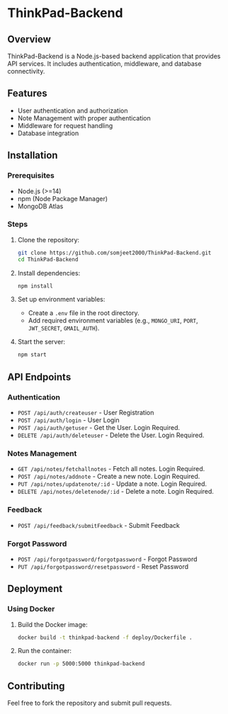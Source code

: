 # ThinkPad-Backend

## Overview

ThinkPad-Backend is a Node.js-based backend application that provides API services. It includes authentication, middleware, and database connectivity.

## Features

- User authentication and authorization
- Note Management with proper authentication
- Middleware for request handling
- Database integration

## Installation

### Prerequisites

- Node.js (>=14)
- npm (Node Package Manager)
- MongoDB Atlas

### Steps

1. Clone the repository:
   ```sh
   git clone https://github.com/somjeet2000/ThinkPad-Backend.git
   cd ThinkPad-Backend
   ```
2. Install dependencies:
   ```sh
   npm install
   ```
3. Set up environment variables:

   - Create a `.env` file in the root directory.
   - Add required environment variables (e.g., `MONGO_URI`, `PORT`, `JWT_SECRET`, `GMAIL_AUTH`).

4. Start the server:
   ```sh
   npm start
   ```

## API Endpoints

### Authentication

- `POST /api/auth/createuser` - User Registration
- `POST /api/auth/login` - User Login
- `POST /api/auth/getuser` - Get the User. Login Required.
- `DELETE /api/auth/deleteuser` - Delete the User. Login Required.

### Notes Management

- `GET /api/notes/fetchallnotes` - Fetch all notes. Login Required.
- `POST /api/notes/addnote` - Create a new note. Login Required.
- `PUT /api/notes/updatenote/:id` - Update a note. Login Required.
- `DELETE /api/notes/deletenode/:id` - Delete a note. Login Required.

### Feedback

- `POST /api/feedback/submitFeedback` - Submit Feedback

### Forgot Password

- `POST /api/forgotpassword/forgotpassword` - Forgot Password
- `PUT /api/forgotpassword/resetpassword` - Reset Password

## Deployment

### Using Docker

1. Build the Docker image:
   ```sh
   docker build -t thinkpad-backend -f deploy/Dockerfile .
   ```
2. Run the container:
   ```sh
   docker run -p 5000:5000 thinkpad-backend
   ```

## Contributing

Feel free to fork the repository and submit pull requests.
